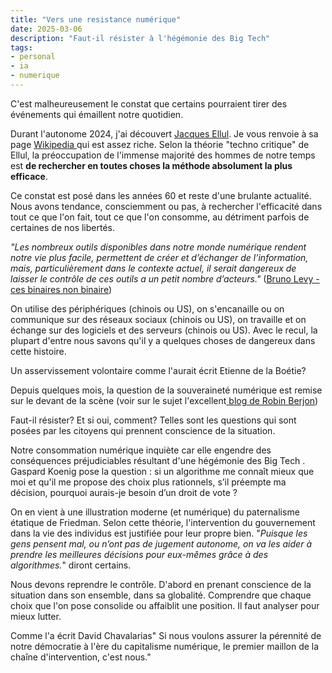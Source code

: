 ```yaml
---
title: "Vers une resistance numérique"
date: 2025-03-06  
description: "Faut-il résister à l'hégémonie des Big Tech"
tags: 
- personal
- ia
- numerique
---
```


C'est malheureusement le constat que certains pourraient tirer des événements qui émaillent notre quotidien. 

Durant l'autonome 2024, j'ai découvert   [Jacques Ellul](https://www.jacques-ellul.org/). Je vous renvoie à sa page [Wikipedia ](https://fr.wikipedia.org/wiki/Jacques_Ellul) qui est assez riche. Selon la théorie "techno critique" de Ellul, la préoccupation de l'immense majorité des hommes de notre temps est **de rechercher en toutes choses la méthode absolument la plus efficace**.

Ce constat est posé dans les années 60 et reste d'une brulante actualité. Nous avons tendance, consciemment ou pas, à rechercher l'efficacité dans tout ce que l'on fait, tout ce que l'on consomme, au détriment parfois de certaines de nos libertés.

*"Les nombreux outils disponibles dans notre monde numérique rendent notre vie plus facile, permettent de créer et d’échanger de l’information, mais, particulièrement dans le contexte actuel, il serait dangereux de laisser le contrôle de ces outils a un petit nombre d’acteurs."* ([Bruno Levy - ces binaires non binaire](https://www.lemonde.fr/blog/binaire/2025/02/14/ces-binaires-non-binaires/))

On utilise des périphériques (chinois ou US), on s'encanaille ou on communique sur des réseaux sociaux (chinois ou US), on travaille et on échange sur des logiciels et des serveurs (chinois ou US). Avec le recul, la plupart d'entre nous savons qu'il y a quelques choses de dangereux dans cette histoire. 

Un asservissement volontaire comme l'aurait écrit Etienne de la Boétie? 

Depuis quelques mois, la question de la souveraineté numérique est remise sur le devant de la scène (voir sur le sujet l'excellent[ blog de Robin Berjon](https://berjon.com/digital-sovereignty/))

Faut-il résister? Et si oui, comment? Telles sont les questions qui sont posées par les citoyens qui prennent conscience de la situation.

Notre consommation numérique inquiète car elle engendre des conséquences préjudiciables résultant d'une hégémonie des Big Tech . Gaspard Koenig pose la question : si un algorithme me connaît mieux que moi et qu'il me propose des choix plus rationnels, s’il préempte ma décision, pourquoi aurais-je besoin d’un droit de vote ? 

On en vient à une illustration moderne (et numérique) du paternalisme étatique de Friedman. Selon cette théorie, l'intervention du gouvernement dans la vie des individus est justifiée pour leur propre bien. 
"*Puisque les gens pensent mal, ou n’ont pas de jugement autonome, on va les aider à prendre les meilleures décisions pour eux-mêmes grâce à des algorithmes.*" diront certains.

Nous devons reprendre le contrôle. D'abord en prenant conscience de la situation dans son ensemble, dans sa globalité. Comprendre que chaque choix que l'on pose consolide ou affaiblit une position. Il faut analyser pour mieux lutter.

Comme l'a écrit David Chavalarias" Si nous voulons assurer la pérennité de notre démocratie à l'ère du capitalisme numérique, le premier maillon de la chaîne d'intervention, c'est nous."


